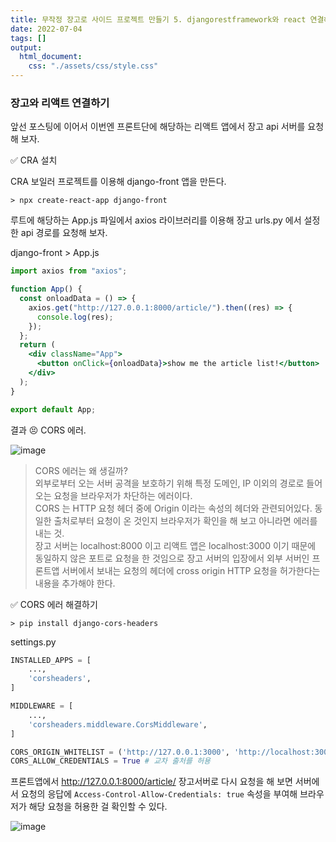 ```yaml
---
title: 무작정 장고로 사이드 프로젝트 만들기 5. djangorestframework와 react 연결해 보기
date: 2022-07-04
tags: []
output:
  html_document:
    css: "./assets/css/style.css"
---
```


### 장고와 리액트 연결하기

앞선 포스팅에 이어서 이번엔 프론트단에 해당하는 리액트 앱에서 장고 api 서버를 요청해 보자.   

✅ CRA 설치

CRA 보일러 프로젝트를 이용해 django-front 앱을 만든다.   

```
> npx create-react-app django-front
```

루트에 해당하는 App.js 파일에서 axios 라이브러리를 이용해 장고 urls.py 에서 설정한 api 경로를 요청해 보자.   

django-front > App.js  
```jsx
import axios from "axios";

function App() {
  const onloadData = () => {
    axios.get("http://127.0.0.1:8000/article/").then((res) => {
      console.log(res);
    });
  };
  return (
    <div className="App">
      <button onClick={onloadData}>show me the article list!</button>
    </div>
  );
}

export default App;
```

결과 😣 CORS 에러.   

![image](https://user-images.githubusercontent.com/24996316/177021746-b6b5484c-e666-476d-a895-459c0227fd42.png)

> CORS 에러는 왜 생길까?   
> 외부로부터 오는 서버 공격을 보호하기 위해 특정 도메인, IP 이외의 경로로 들어오는 요청을 브라우저가 차단하는 에러이다.   
> CORS 는 HTTP 요청 헤더 중에 Origin 이라는 속성의 헤더와 관련되어있다. 동일한 출처로부터 요청이 온 것인지 브라우저가 확인을 해 보고 아니라면 에러를 내는 것.   
> 장고 서버는 localhost:8000 이고 리액트 앱은 localhost:3000 이기 때문에 동일하지 않은 포트로 요청을 한 것임으로 장고 서버의 입장에서 외부 서버인 프론트앱 서버에서 보내는 요청의 헤더에 cross origin HTTP 요청을 허가한다는 내용을 추가해야 한다.
> 

✅ CORS 에러 해결하기

```
> pip install django-cors-headers
```

settings.py

```py
INSTALLED_APPS = [
    ...,
    'corsheaders',
]

MIDDLEWARE = [
    ...,
    'corsheaders.middleware.CorsMiddleware',
]

CORS_ORIGIN_WHITELIST = ('http://127.0.0.1:3000', 'http://localhost:3000') # 교차 출처 허락 리스트
CORS_ALLOW_CREDENTIALS = True # 교차 출처를 허용
```

프론트앱에서 http://127.0.0.1:8000/article/ 장고서버로 다시 요청을 해 보면 서버에서 요청의 응답에 `Access-Control-Allow-Credentials: true` 속성을 부여해 브라우저가 해당 요청을 허용한 걸 확인할 수 있다.   

![image](https://user-images.githubusercontent.com/24996316/177171982-e1e62ff2-a3d2-4c99-8401-eccc9da336b1.png)







